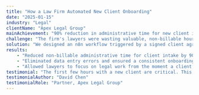 ```yaml
---
title: "How a Law Firm Automated New Client Onboarding"
date: "2025-01-15"
industry: "Legal"
clientName: "Apex Legal Group"
mainAchievement: "90% reduction in administrative time for new client intake"
challenge: "The firm's lawyers were wasting valuable, non-billable hours on administrative tasks for every new client: creating folders, sending welcome packets, scheduling initial meetings, and manually entering data into their case management system."
solution: "We designed an n8n workflow triggered by a signed client agreement from DocuSign. The automation instantly creates a new client folder in Google Drive with a standardized sub-folder structure, adds the client's info to their case management tool (Clio), sends a personalized welcome email with an intake questionnaire, and schedules the initial consultation on the lawyer's calendar."
results:
    - "Reduced non-billable administrative time for client intake by 90%."
    - "Eliminated data entry errors and ensured a consistent onboarding experience."
    - "Allowed lawyers to focus on legal work from the moment a client is signed."
testimonial: "The first few hours with a new client are critical. This automation handles all the paperwork instantly, so I can focus on building a relationship and strategy from minute one. It's an incredible advantage."
testimonialAuthor: "David Chen"
testimonialRole: "Partner, Apex Legal Group"
---
```


